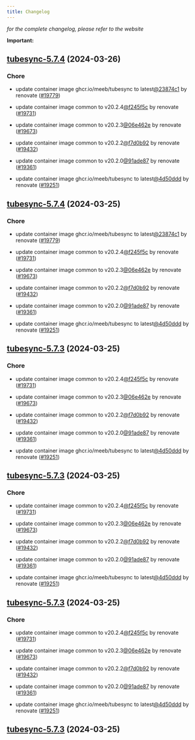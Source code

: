 ```yaml
---
title: Changelog
---
```



*for the complete changelog, please refer to the website*

**Important:**


## [tubesync-5.7.4](https://github.com/truecharts/charts/compare/tubesync-5.6.0...tubesync-5.7.4) (2024-03-26)

### Chore



- update container image ghcr.io/meeb/tubesync to latest[@23874c1](https://github.com/23874c1) by renovate ([#19779](https://github.com/truecharts/charts/issues/19779))

- update container image common to v20.2.4[@f245f5c](https://github.com/f245f5c) by renovate ([#19731](https://github.com/truecharts/charts/issues/19731))

- update container image common to v20.2.3[@06e462e](https://github.com/06e462e) by renovate ([#19673](https://github.com/truecharts/charts/issues/19673))

- update container image common to v20.2.2[@f7d0b92](https://github.com/f7d0b92) by renovate ([#19432](https://github.com/truecharts/charts/issues/19432))

- update container image common to v20.2.0[@91ade87](https://github.com/91ade87) by renovate ([#19361](https://github.com/truecharts/charts/issues/19361))

- update container image ghcr.io/meeb/tubesync to latest[@4d50ddd](https://github.com/4d50ddd) by renovate ([#19251](https://github.com/truecharts/charts/issues/19251))


## [tubesync-5.7.4](https://github.com/truecharts/charts/compare/tubesync-5.6.0...tubesync-5.7.4) (2024-03-25)

### Chore



- update container image ghcr.io/meeb/tubesync to latest[@23874c1](https://github.com/23874c1) by renovate ([#19779](https://github.com/truecharts/charts/issues/19779))

- update container image common to v20.2.4[@f245f5c](https://github.com/f245f5c) by renovate ([#19731](https://github.com/truecharts/charts/issues/19731))

- update container image common to v20.2.3[@06e462e](https://github.com/06e462e) by renovate ([#19673](https://github.com/truecharts/charts/issues/19673))

- update container image common to v20.2.2[@f7d0b92](https://github.com/f7d0b92) by renovate ([#19432](https://github.com/truecharts/charts/issues/19432))

- update container image common to v20.2.0[@91ade87](https://github.com/91ade87) by renovate ([#19361](https://github.com/truecharts/charts/issues/19361))

- update container image ghcr.io/meeb/tubesync to latest[@4d50ddd](https://github.com/4d50ddd) by renovate ([#19251](https://github.com/truecharts/charts/issues/19251))


## [tubesync-5.7.3](https://github.com/truecharts/charts/compare/tubesync-5.6.0...tubesync-5.7.3) (2024-03-25)

### Chore



- update container image common to v20.2.4[@f245f5c](https://github.com/f245f5c) by renovate ([#19731](https://github.com/truecharts/charts/issues/19731))

- update container image common to v20.2.3[@06e462e](https://github.com/06e462e) by renovate ([#19673](https://github.com/truecharts/charts/issues/19673))

- update container image common to v20.2.2[@f7d0b92](https://github.com/f7d0b92) by renovate ([#19432](https://github.com/truecharts/charts/issues/19432))

- update container image common to v20.2.0[@91ade87](https://github.com/91ade87) by renovate ([#19361](https://github.com/truecharts/charts/issues/19361))

- update container image ghcr.io/meeb/tubesync to latest[@4d50ddd](https://github.com/4d50ddd) by renovate ([#19251](https://github.com/truecharts/charts/issues/19251))


## [tubesync-5.7.3](https://github.com/truecharts/charts/compare/tubesync-5.6.0...tubesync-5.7.3) (2024-03-25)

### Chore



- update container image common to v20.2.4[@f245f5c](https://github.com/f245f5c) by renovate ([#19731](https://github.com/truecharts/charts/issues/19731))

- update container image common to v20.2.3[@06e462e](https://github.com/06e462e) by renovate ([#19673](https://github.com/truecharts/charts/issues/19673))

- update container image common to v20.2.2[@f7d0b92](https://github.com/f7d0b92) by renovate ([#19432](https://github.com/truecharts/charts/issues/19432))

- update container image common to v20.2.0[@91ade87](https://github.com/91ade87) by renovate ([#19361](https://github.com/truecharts/charts/issues/19361))

- update container image ghcr.io/meeb/tubesync to latest[@4d50ddd](https://github.com/4d50ddd) by renovate ([#19251](https://github.com/truecharts/charts/issues/19251))


## [tubesync-5.7.3](https://github.com/truecharts/charts/compare/tubesync-5.6.0...tubesync-5.7.3) (2024-03-25)

### Chore



- update container image common to v20.2.4[@f245f5c](https://github.com/f245f5c) by renovate ([#19731](https://github.com/truecharts/charts/issues/19731))

- update container image common to v20.2.3[@06e462e](https://github.com/06e462e) by renovate ([#19673](https://github.com/truecharts/charts/issues/19673))

- update container image common to v20.2.2[@f7d0b92](https://github.com/f7d0b92) by renovate ([#19432](https://github.com/truecharts/charts/issues/19432))

- update container image common to v20.2.0[@91ade87](https://github.com/91ade87) by renovate ([#19361](https://github.com/truecharts/charts/issues/19361))

- update container image ghcr.io/meeb/tubesync to latest[@4d50ddd](https://github.com/4d50ddd) by renovate ([#19251](https://github.com/truecharts/charts/issues/19251))


## [tubesync-5.7.3](https://github.com/truecharts/charts/compare/tubesync-5.6.0...tubesync-5.7.3) (2024-03-25)